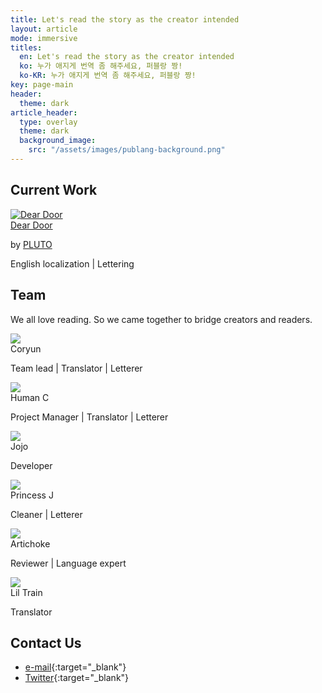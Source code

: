 ```yaml
---
title: Let's read the story as the creator intended
layout: article
mode: immersive
titles:
  en: Let's read the story as the creator intended
  ko: 누가 애지게 번역 좀 해주세요, 퍼블랑 짱!
  ko-KR: 누가 애지게 번역 좀 해주세요, 퍼블랑 짱!
key: page-main
header:
  theme: dark
article_header:
  type: overlay
  theme: dark
  background_image:
    src: "/assets/images/publang-background.png"
---
```

## Current Work

<div class="work">
  <a class="wrapper" href="https://www.tappytoon.com/en/comics/deardoor" target="_blank">
    <img class="thumbnail" src="./assets/images/dear-door-thumbnail.png" alt="Dear Door" />
  </a>
  <div class="description">
    <a class="title" href="https://www.tappytoon.com/en/comics/deardoor" target="_blank">Dear Door</a>
    <p class="author">by <a href="https://twitter.com/PlutoDx" target="_blank">PLUTO</a></p>
    <p>English localization | Lettering</p>
  </div>
</div>

## Team
We all love reading. So we came together to bridge creators and readers.

<div class="team">
  <div class="member">
    <img class="profile" src="./assets/images/team/profile_coryun.jpeg" />
    <div>Coryun</div>
    <p class="role">Team lead | Translator | Letterer</p>
  </div>
  <div class="member">
    <img class="profile" src="./assets/images/team/profile_human.jpeg" />
    <div>Human C</div>
    <p class="role">Project Manager | Translator | Letterer</p>
  </div>
  <div class="member">
    <img class="profile" src="./assets/images/team/profile_jojo.jpeg" />
    <div>Jojo</div>
    <p class="role">Developer</p>
  </div>
</div>
<div class="team">
  <div class="member">
    <img class="profile" src="./assets/images/team/profile_princess.jpeg" />
    <div>Princess J</div>
    <p class="role">Cleaner | Letterer</p>
  </div>
  <div class="member">
    <img class="profile" src="./assets/images/team/profile_artichoke.jpeg" />
    <div>Artichoke</div>
    <p class="role">Reviewer | Language expert</p>
  </div>
  <div class="member">
    <img class="profile" src="./assets/images/team/profile_jet.jpeg" />
    <div>Lil Train</div>
    <p class="role">Translator</p>
  </div>
</div>

## Contact Us
- [e-mail](mailto:publang.team@gmail.com){:target="_blank"}
- [Twitter](https://twitter.com/publang){:target="_blank"}